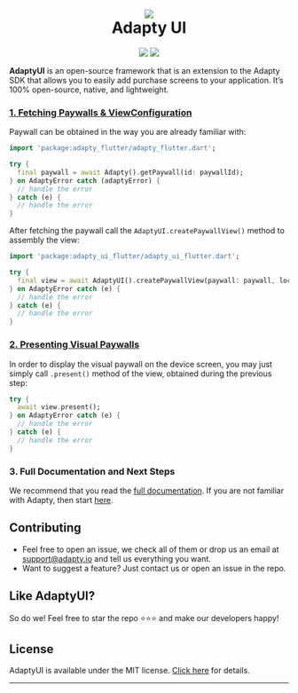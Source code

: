 <h1 align="center" style="border-bottom: none">
<b>
    <a href="https://adapty.io/?utm_source=github&utm_medium=referral&utm_campaign=AdaptySDK-iOS">
        <img src="https://adapty-portal-media-production.s3.amazonaws.com/github/logo-adapty-new.svg">
    </a>
</b>
<br>Adapty UI
</h1>

<p align="center">
<a href="https://go.adapty.io/subhub-community-flutter-rep"><img src="https://img.shields.io/badge/Adapty-discord-purple"></a>
<a href="https://github.com/adaptyteam/AdaptySDK-Flutter/blob/master/LICENSE"><img src="https://img.shields.io/badge/license-MIT-brightgreen.svg"></a>
</p>

**AdaptyUI** is an open-source framework that is an extension to the Adapty SDK that allows you to easily add purchase screens to your application. It’s 100% open-source, native, and lightweight.

### [1. Fetching Paywalls & ViewConfiguration](https://docs.adapty.io/docs/paywall-builder-fetching)

Paywall can be obtained in the way you are already familiar with:

```dart
import 'package:adapty_flutter/adapty_flutter.dart';

try {
  final paywall = await Adapty().getPaywall(id: paywallId);
} on AdaptyError catch (adaptyError) {
  // handle the error
} catch (e) {
  // handle the error
}
```

After fetching the paywall call the `AdaptyUI.createPaywallView()` method to assembly the view:

```dart
import 'package:adapty_ui_flutter/adapty_ui_flutter.dart';

try {
  final view = await AdaptyUI().createPaywallView(paywall: paywall, locale: 'en');
} on AdaptyError catch (e) {
  // handle the error
} catch (e) {
  // handle the error
}
```

### [2. Presenting Visual Paywalls](https://docs.adapty.io/docs/paywall-builder-presenting)

In order to display the visual paywall on the device screen, you may just simply call `.present()` method of the view, obtained during the previous step:

```dart
try {
  await view.present();
} on AdaptyError catch (e) {
  // handle the error
} catch (e) {
  // handle the error
}
```

### 3. Full Documentation and Next Steps

We recommend that you read the [full documentation](https://docs.adapty.io/docs/paywall-builder-getting-started). If you are not familiar with Adapty, then start [here](https://docs.adapty.io/docs).

## Contributing

- Feel free to open an issue, we check all of them or drop us an email at [support@adapty.io](mailto:support@adapty.io) and tell us everything you want.
- Want to suggest a feature? Just contact us or open an issue in the repo.

## Like AdaptyUI?

So do we! Feel free to star the repo ⭐️⭐️⭐️ and make our developers happy!

## License

AdaptyUI is available under the MIT license. [Click here](https://github.com/adaptyteam/AdaptyUI-Flutter/blob/master/LICENSE) for details.

---
